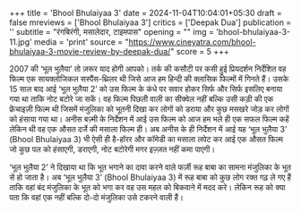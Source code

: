 +++
title = 'Bhool Bhulaiyaa 3'
date = 2024-11-04T10:04:01+05:30
draft = false
mreviews = ['Bhool Bhulaiyaa 3']
critics = ['Deepak Dua']
publication = ''
subtitle = "रंगबिरंगी, मसालेदार, टाइमपास"
opening = ""
img = 'bhool-bhulaiyaa-3-11.jpg'
media = 'print'
source = "https://www.cineyatra.com/bhool-bhulaiyaa-3-movie-review-by-deepak-dua/"
score = 5
+++

2007 की ‘भूल भुलैया’ तो ज़रूर याद होगी आपको। तर्क की कसौटी पर कसी हुई प्रियदर्शन निर्देशित वह फिल्म एक सायक्लोजिकल सस्पैंस-थ्रिलर थी जिसे आज हम हिन्दी की क्लासिक फिल्मों में गिनते हैं। उसके 15 साल बाद आई ‘भूल भुलैया 2’ को उस फिल्म के कंधे पर सवार होकर सिर्फ और सिर्फ इसलिए बनाया गया था ताकि नोट बटोरे जा सकें। वह फिल्म पिछली वाली का सीक्वेल नहीं बल्कि उसी कड़ी की एक फ्रेंचाइज़ी फिल्म थी जिसमें मंजुलिका को भूतनी दिखा कर लोगों को डराया और कुछ मसखरे जोड़ कर लोगों को हंसाया गया था। अनीस बज़्मी के निर्देशन में आई उस फिल्म को आज हम भले ही एक सफल फिल्म कहें लेकिन थी वह एक औसत दर्जे की मसाला फिल्म ही। अब अनीस के ही निर्देशन में आई यह ‘भूल भुलैया 3’ (Bhool Bhulaiyaa 3) भी ऐसी ही है-हॉरर और कॉमेडी का मसाला लपेट कर आई एक औसत फिल्म जो कुछ पल को हंसाएगी, डराएगी, नोट बटोरेगी मगर इज़्ज़त नहीं कमा पाएगी।

‘भूल भुलैया 2’ ने दिखाया था कि भूत भगाने का दावा करने वाले फर्ज़ी रूह बाबा का सामना मंजुलिका के भूत से हो जाता है। अब ‘भूल भुलैया 3’ (Bhool Bhulaiyaa 3) में रूह बाबा को कुछ लोग रक्त गढ़ ले गए हैं ताकि वहां बंद मंजुलिका के भूत को भगा कर वह उस महल को बिकवाने में मदद करे। लेकिन रूह को क्या पता कि वहां एक नहीं बल्कि दो-दो मंजुलिका उसे टकरने वाली हैं।
